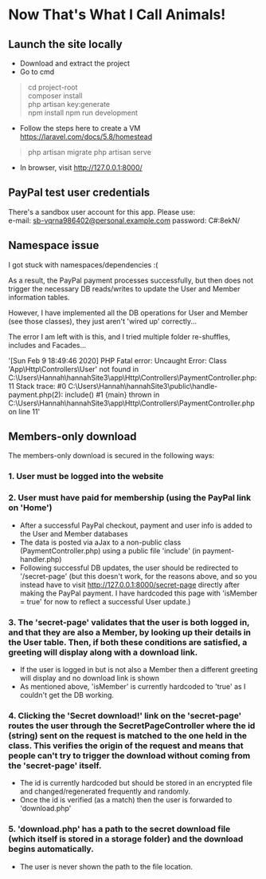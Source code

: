 # Now That's What I Call Animals! #
## Launch the site locally ##
* Download and extract the project<br>
* Go to cmd<br>

> cd project-root <br>
> composer install<br>
> php artisan key:generate<br>
> npm install
> npm run development
* Follow the steps here to create a VM https://laravel.com/docs/5.8/homestead
> php artisan migrate
> php artisan serve

* In browser, visit http://127.0.0.1:8000/

## PayPal test user credentials ##
There's a sandbox user account for this app. Please use:<br>
e-mail: sb-vqrna986402@personal.example.com
password: C#:8ekN/

## Namespace issue ##
I got stuck with namespaces/dependencies :(

As a result, the PayPal payment processes successfully, but then does not trigger the necessary DB reads/writes to update the User and Member information tables. 

However, I have implemented all the DB operations for User and Member (see those classes), they just aren't 'wired up' correctly... 

The error I am left with is this, and I tried multiple folder re-shuffles, includes and Facades...

'[Sun Feb  9 18:49:46 2020] PHP Fatal error:  Uncaught Error: Class 'App\Http\Controllers\User' not found in C:\Users\Hannah\hannahSite3\app\Http\Controllers\PaymentController.php:11
Stack trace:
#0 C:\Users\Hannah\hannahSite3\public\handle-payment.php(2): include()
#1 {main}
  thrown in C:\Users\Hannah\hannahSite3\app\Http\Controllers\PaymentController.php on line 11'

## Members-only download ##
The members-only download is secured in the following ways:

### 1. User must be logged into the website ###
### 2. User must have paid for membership (using the PayPal link on 'Home') ###
- After a successful PayPal checkout, payment and user info is added to the User and Member databases 
- The data is posted via aJax to a non-public class (PaymentController.php) using a public file 'include' (in payment-handler.php)
- Following successful DB updates, the user should be redirected to '/secret-page' (but this doesn't work, for the reasons above, and so you instead have to visit http://127.0.0.1:8000/secret-page directly after making the PayPal payment. I have hardcoded this page with 'isMember = true' for now to reflect a successful User update.)
### 3. The 'secret-page' validates that the user is both logged in, and that they are also a Member, by looking up their details in the User table. Then, if both these conditions are satisfied, a greeting will display along with a download link. ###
- If the user is logged in but is not also a Member then a different greeting will display and no download link is shown
- As mentioned above, 'isMember' is currently hardcoded to 'true' as I couldn't get the DB working.
### 4. Clicking the 'Secret download!' link on the 'secret-page' routes the user through the SecretPageController where the id (string) sent on the request is matched to the one held in the class. This verifies the origin of the request and means that people can't try to trigger the download without coming from the 'secret-page' itself. ###
- The id is currently hardcoded but should be stored in an encrypted file and changed/regenerated frequently and randomly.
- Once the id is verified (as a match) then the user is forwarded to 'download.php'
### 5. 'download.php' has a path to the secret download file (which itself is stored in a storage folder) and the download begins automatically. 
- The user is never shown the path to the file location.
